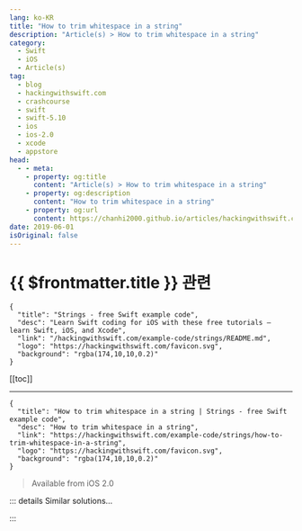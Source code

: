 ```yaml
---
lang: ko-KR
title: "How to trim whitespace in a string"
description: "Article(s) > How to trim whitespace in a string"
category:
  - Swift
  - iOS
  - Article(s)
tag: 
  - blog
  - hackingwithswift.com
  - crashcourse
  - swift
  - swift-5.10
  - ios
  - ios-2.0
  - xcode
  - appstore
head:
  - - meta:
    - property: og:title
      content: "Article(s) > How to trim whitespace in a string"
    - property: og:description
      content: "How to trim whitespace in a string"
    - property: og:url
      content: https://chanhi2000.github.io/articles/hackingwithswift.com/example-code/strings/how-to-trim-whitespace-in-a-string.html
date: 2019-06-01
isOriginal: false
---
```


# {{ $frontmatter.title }} 관련

```component VPCard
{
  "title": "Strings - free Swift example code",
  "desc": "Learn Swift coding for iOS with these free tutorials – learn Swift, iOS, and Xcode",
  "link": "/hackingwithswift.com/example-code/strings/README.md",
  "logo": "https://hackingwithswift.com/favicon.svg",
  "background": "rgba(174,10,10,0.2)"
}
```

[[toc]]

---

```component VPCard
{
  "title": "How to trim whitespace in a string | Strings - free Swift example code",
  "desc": "How to trim whitespace in a string",
  "link": "https://hackingwithswift.com/example-code/strings/how-to-trim-whitespace-in-a-string",
  "logo": "https://hackingwithswift.com/favicon.svg",
  "background": "rgba(174,10,10,0.2)"
}
```

> Available from iOS 2.0

<VidStack src="youtube/4WzqzwJztkg" />

<!-- TODO: 작성 -->

<!-- 
It's not hard to trim whitespace from a string in Swift, but the syntax is a little wordy – or "self-descriptive" if you're feeling optimistic. You need to use the `trimmingCharacters(in:)` method and provide a list of the characters you want to trim. If you're just using whitespace (tabs, spaces and new lines) you can use the predefined `whitespacesAndNewlines` list of characters, like this:

```swift
let str = "  Taylor Swift  "
let trimmed = str.trimmingCharacters(in: .whitespacesAndNewlines)
```

That will set `trimmed` to be "Taylor Swift”.

-->

::: details Similar solutions…

<!--
/quick-start/swiftui/how-to-draw-part-of-a-solid-shape-using-trim">How to draw part of a solid shape using trim() 
/example-code/system/how-to-convert-dates-and-times-to-a-string-using-dateformatter">How to convert dates and times to a string using DateFormatter 
/example-code/strings/how-to-calculate-the-rot13-of-a-string">How to calculate the ROT13 of a string 
/example-code/language/optional-vs-implicitly-unwrapped-optional-whats-the-difference">Optional vs implicitly unwrapped optional: what’s the difference? 
/example-code/uikit/how-to-add-drag-and-drop-to-your-app">How to add drag and drop to your app</a>
-->

:::

